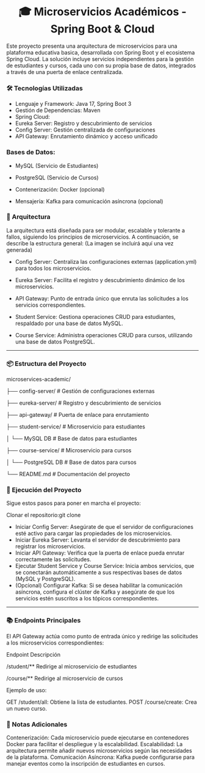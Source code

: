 <h1 align="center">🎓 Microservicios Académicos - Spring Boot & Cloud</h1>

Este proyecto presenta una arquitectura de microservicios para una plataforma educativa basica, desarrollada con Spring Boot y el ecosistema Spring Cloud. La solución incluye servicios independientes para la gestión de estudiantes y cursos, cada uno con su propia base de datos, integrados a través de una puerta de enlace centralizada.

### **🛠️ Tecnologías Utilizadas**

- Lenguaje y Framework: Java 17, Spring Boot 3
- Gestión de Dependencias: Maven
- Spring Cloud:
- Eureka Server: Registro y descubrimiento de servicios
- Config Server: Gestión centralizada de configuraciones
- API Gateway: Enrutamiento dinámico y acceso unificado


### **Bases de Datos:**
- MySQL (Servicio de Estudiantes)
- PostgreSQL (Servicio de Cursos)

- Contenerización: Docker (opcional)
- Mensajería: Kafka para comunicación asíncrona (opcional)


### **🧩 Arquitectura**
La arquitectura está diseñada para ser modular, escalable y tolerante a fallos, siguiendo los principios de microservicios. A continuación, se describe la estructura general:
 (La imagen se incluirá aquí una vez generada)

- Config Server: Centraliza las configuraciones externas (application.yml) para todos los microservicios.
  
- Eureka Server: Facilita el registro y descubrimiento dinámico de los microservicios.
- API Gateway: Punto de entrada único que enruta las solicitudes a los servicios correspondientes.
- Student Service: Gestiona operaciones CRUD para estudiantes, respaldado por una base de datos MySQL.
- Course Service: Administra operaciones CRUD para cursos, utilizando una base de datos PostgreSQL.
____________________________________________________________________________________________________

### **📦 Estructura del Proyecto**

microservices-academic/

├── config-server/             # Gestión de configuraciones externas

├── eureka-server/             # Registro y descubrimiento de servicios

├── api-gateway/               # Puerta de enlace para enrutamiento

├── student-service/           # Microservicio para estudiantes

│   └── MySQL DB              # Base de datos para estudiantes

├── course-service/            # Microservicio para cursos

│   └── PostgreSQL DB         # Base de datos para cursos

└── README.md                  # Documentación del proyecto


### **🚀 Ejecución del Proyecto**
Sigue estos pasos para poner en marcha el proyecto:

Clonar el repositorio:git clone <URL-del-repositorio>


- Iniciar Config Server: Asegúrate de que el servidor de configuraciones esté activo para cargar las propiedades de los microservicios.
- Iniciar Eureka Server: Levanta el servidor de descubrimiento para registrar los microservicios.
- Iniciar API Gateway: Verifica que la puerta de enlace pueda enrutar correctamente las solicitudes.
- Ejecutar Student Service y Course Service: Inicia ambos servicios, que se conectarán automáticamente a sus respectivas bases de datos (MySQL y PostgreSQL).
- (Opcional) Configurar Kafka: Si se desea habilitar la comunicación asíncrona, configura el clúster de Kafka y asegúrate de que los servicios estén suscritos a los tópicos correspondientes.
_______________________________________________________________________________

### **📚 Endpoints Principales**
El API Gateway actúa como punto de entrada único y redirige las solicitudes a los microservicios correspondientes:


Endpoint
Descripción

/student/**
Redirige al microservicio de estudiantes

/course/**
Redirige al microservicio de cursos

Ejemplo de uso:

GET /student/all: Obtiene la lista de estudiantes.
POST /course/create: Crea un nuevo curso.


### **📝 Notas Adicionales**

Contenerización: Cada microservicio puede ejecutarse en contenedores Docker para facilitar el despliegue y la escalabilidad.
Escalabilidad: La arquitectura permite añadir nuevos microservicios según las necesidades de la plataforma.
Comunicación Asíncrona: Kafka puede configurarse para manejar eventos como la inscripción de estudiantes en cursos.

  
